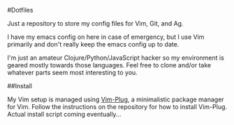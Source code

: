 #Dotfiles

Just a repository to store my config files for Vim, Git, and Ag.

I have my emacs config on here in case of emergency, but I use Vim primarily and
don't really keep the emacs config up to date.

I'm just an amateur Clojure/Python/JavaScript hacker so my environment is geared
mostly towards those languages.  Feel free to clone and/or take whatever parts
seem most interesting to you.

##Install

My Vim setup is managed using [Vim-Plug][], a minimalistic package
manager for Vim.  Follow the instructions on the repository for how to install
Vim-Plug.  Actual install script coming eventually...

[Vim-Plug]: http://github.com/junegunn/vim-plug
